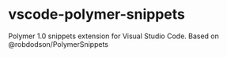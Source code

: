# vscode-polymer-snippets
Polymer 1.0 snippets extension for Visual Studio Code. Based on @robdodson/PolymerSnippets
